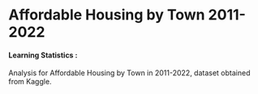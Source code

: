 # Affordable Housing by Town 2011-2022

#### Learning Statistics :

Analysis for Affordable Housing by Town in 2011-2022, dataset obtained from Kaggle.